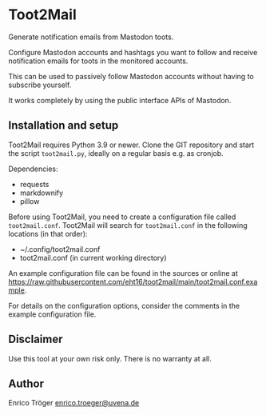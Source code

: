 # Toot2Mail

Generate notification emails from Mastodon toots.

Configure Mastodon accounts and hashtags you want to follow and receive notification
emails for toots in the monitored accounts.

This can be used to passively follow Mastodon accounts without having to subscribe yourself.

It works completely by using the public interface APIs of Mastodon.

## Installation and setup

Toot2Mail requires Python 3.9 or newer.
Clone the GIT repository and start the script `toot2mail.py`, ideally on a regular
basis e.g. as cronjob.

Dependencies:
  - requests
  - markdownify
  - pillow

Before using Toot2Mail, you need to create a configuration file called `toot2mail.conf`.
Toot2Mail will search for `toot2mail.conf` in the following locations (in that order):

  - ~/.config/toot2mail.conf
  - toot2mail.conf (in current working directory)

An example configuration file can be found in the sources or online
at https://raw.githubusercontent.com/eht16/toot2mail/main/toot2mail.conf.example.

For details on the configuration options, consider the comments in the
example configuration file.

## Disclaimer

Use this tool at your own risk only.
There is no warranty at all.

## Author

Enrico Tröger <enrico.troeger@uvena.de>
